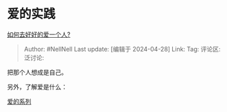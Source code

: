 # 爱的实践
[如何去好好的爱一个人?](https://www.zhihu.com/question/23045101/answer/3481846296)

> Author: #NellNell
> Last update: [编辑于 2024-04-28]
> Link:
> Tag: 
> 评论区:
> 泛讨论:

把那个人想成是自己。

另外，了解爱是什么：

[爱的系列](https://link.zhihu.com/?target=https%3A//dao-lu.com/category/loveseries/)
